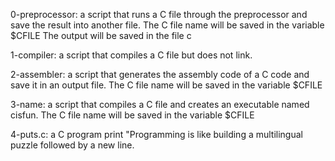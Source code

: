 0-preprocessor: a script that runs a C file through the preprocessor and save the result into another file.
    The C file name will be saved in the variable $CFILE
    The output will be saved in the file c

1-compiler: a script that compiles a C file but does not link.
    
2-assembler: a script that generates the assembly code of a C code and save it in an output file.
    The C file name will be saved in the variable $CFILE

3-name: a script that compiles a C file and creates an executable named cisfun.
    The C file name will be saved in the variable $CFILE

4-puts.c: a C program print "Programming is like building a multilingual puzzle followed by a new line.


